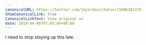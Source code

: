 ```yaml
---
canonicalURL: https://twitter.com/jmjordan/status/11686181376
ShowCanonicalLink: true
CanonicalLinkText: View original on
date: 2010-04-06T07:03:09+00:00
---
```

I need to stop staying up this late.